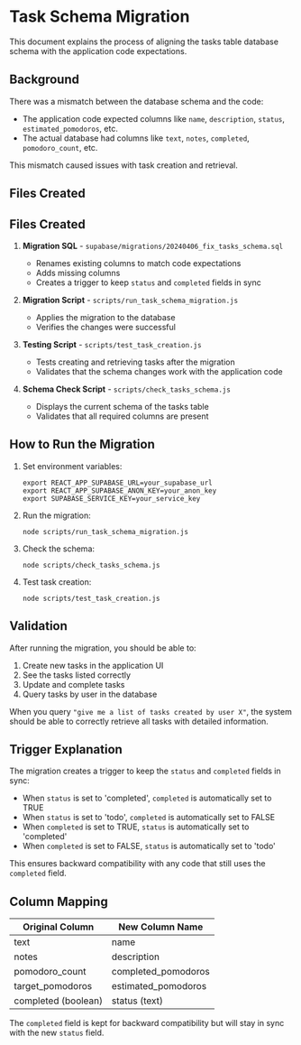 # Task Schema Migration

This document explains the process of aligning the tasks table database schema with the application code expectations.

## Background

There was a mismatch between the database schema and the code:

- The application code expected columns like `name`, `description`, `status`, `estimated_pomodoros`, etc.
- The actual database had columns like `text`, `notes`, `completed`, `pomodoro_count`, etc.

This mismatch caused issues with task creation and retrieval.

## Files Created
## Files Created

1. **Migration SQL** - `supabase/migrations/20240406_fix_tasks_schema.sql`
   - Renames existing columns to match code expectations
   - Adds missing columns
   - Creates a trigger to keep `status` and `completed` fields in sync

2. **Migration Script** - `scripts/run_task_schema_migration.js`
   - Applies the migration to the database
   - Verifies the changes were successful

3. **Testing Script** - `scripts/test_task_creation.js`
   - Tests creating and retrieving tasks after the migration
   - Validates that the schema changes work with the application code

4. **Schema Check Script** - `scripts/check_tasks_schema.js`
   - Displays the current schema of the tasks table
   - Validates that all required columns are present

## How to Run the Migration

1. Set environment variables:
   ```
   export REACT_APP_SUPABASE_URL=your_supabase_url
   export REACT_APP_SUPABASE_ANON_KEY=your_anon_key
   export SUPABASE_SERVICE_KEY=your_service_key
   ```

2. Run the migration:
   ```
   node scripts/run_task_schema_migration.js
   ```

3. Check the schema:
   ```
   node scripts/check_tasks_schema.js
   ```

4. Test task creation:
   ```
   node scripts/test_task_creation.js
   ```

## Validation

After running the migration, you should be able to:

1. Create new tasks in the application UI
2. See the tasks listed correctly
3. Update and complete tasks
4. Query tasks by user in the database

When you query `"give me a list of tasks created by user X"`, the system should be able to correctly retrieve all tasks with detailed information.

## Trigger Explanation

The migration creates a trigger to keep the `status` and `completed` fields in sync:

- When `status` is set to 'completed', `completed` is automatically set to TRUE
- When `status` is set to 'todo', `completed` is automatically set to FALSE
- When `completed` is set to TRUE, `status` is automatically set to 'completed'
- When `completed` is set to FALSE, `status` is automatically set to 'todo'

This ensures backward compatibility with any code that still uses the `completed` field.

## Column Mapping

| Original Column     | New Column Name      |
|---------------------|----------------------|
| text                | name                 |
| notes               | description          |
| pomodoro_count      | completed_pomodoros  |
| target_pomodoros    | estimated_pomodoros  |
| completed (boolean) | status (text)        |

The `completed` field is kept for backward compatibility but will stay in sync with the new `status` field. 